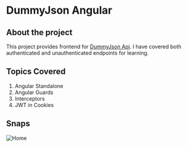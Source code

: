 # DummyJson Angular

## About the project 

This project provides frontend for [DummyJson Api](https://dummyjson.com/docs/auth). I have covered both authenticated and unauthenticated endpoints for learning.

## Topics Covered

1. Angular Standalone
2. Angular Guards 
3. Interceptors
4. JWT in Cookies

## Snaps

![Home](https://drive.google.com/uc?export=view&id=1s-YV5c8UB1t5Tbg9Pp4gw1hEThVNyScf)
